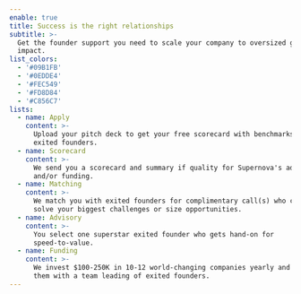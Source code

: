 ```yaml
---
enable: true
title: Success is the right relationships
subtitle: >-
  Get the founder support you need to scale your company to oversized growth and
  impact.
list_colors:
  - '#09B1FB'
  - '#0EDDE4'
  - '#FEC549'
  - '#FD8D84'
  - '#C856C7'
lists:
  - name: Apply
    content: >-
      Upload your pitch deck to get your free scorecard with benchmarks from
      exited founders.
  - name: Scorecard
    content: >-
      We send you a scorecard and summary if quality for Supernova's advisory
      and/or funding.
  - name: Matching
    content: >-
      We match you with exited founders for complimentary call(s) who can help
      solve your biggest challenges or size opportunities. 
  - name: Advisory
    content: >-
      You select one superstar exited founder who gets hand-on for
      speed-to-value.
  - name: Funding
    content: >-
      We invest $100-250K in 10-12 world-changing companies yearly and provide
      them with a team leading of exited founders.
---
```


